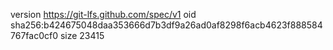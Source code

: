 version https://git-lfs.github.com/spec/v1
oid sha256:b424675048daa353666d7b3df9a26ad0af8298f6acb4623f888584767fac0cf0
size 23415
